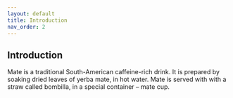 ```yaml
---
layout: default
title: Introduction
nav_order: 2
---
```


## Introduction

<p>Mate is a traditional South-American caffeine-rich drink. It is prepared by soaking dried leaves of yerba mate, in hot water. Mate is served with with a straw called bombilla, in a special container – mate cup.</p>